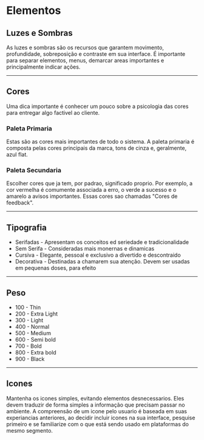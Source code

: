 # Elementos

## Luzes e Sombras

As luzes e sombras são os recursos que garantem movimento, profundidade, sobreposição e contraste em sua interface. É importante para separar elementos, menus, demarcar areas importantes e principalmente indicar ações.

---
## Cores

Uma dica importante é conhecer um pouco sobre a psicologia das cores para entregar algo factivel ao cliente.

### Paleta Primaria

Estas são as cores mais importantes de todo o sistema. A paleta primaria é composta pelas cores principais da marca, tons de cinza e, geralmente, azul flat.

### Paleta Secundaria

Escolher cores que ja tem, por padrao, significado proprio. Por exemplo, a cor vermelha é comumente associada a erro, o verde a sucesso e o amarelo a avisos importantes. Essas cores sao chamadas "Cores de feedback".

---
## Tipografia

- Serifadas - Apresentam os conceitos ed seriedade e tradicionalidade
- Sem Serifa - Consideradas mais monernas e dinamicas
- Cursiva - Elegante, pessoal e exclusivo a divertido e descontraido
- Decorativa - Destinadas a chamarem sua atenção. Devem ser usadas em pequenas doses, para efeito

---
## Peso

- 100 - Thin
- 200 - Extra Light
- 300 - Light 
- 400 - Normal
- 500 - Medium
- 600 - Semi bold
- 700 - Bold
- 800 - Extra bold
- 900 - Black

---
## Icones

Mantenha os icones simples, evitando elementos desnecessarios. Eles devem traduzir de forma simples a informação que precisam passar no ambiente. A compreensão de um icone pelo usuario é baseada em suas experiancias anteriores, ao decidir incluir icones na sua interface, pesquise primeiro e se familiarize com o que está sendo usado em plataformas do mesmo segmento.